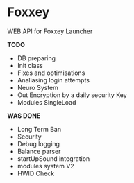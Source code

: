 # Foxxey
WEB API for Foxxey Launcher

__TODO__
 - DB preparing
 - Init class
 - Fixes and optimisations
 - Analiasing login attempts
 - Neuro System
 - Out Encryption by a daily security Key
 - Modules SingleLoad

__WAS DONE__
 - Long Term Ban
 - Security
 - Debug logging
 - Balance parser
 - startUpSound integration
 - modules system V2
 - HWID Check
